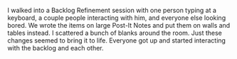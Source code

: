 I walked into a Backlog Refinement session with one person typing at a keyboard, a couple people interacting with him, and everyone else looking bored.  We wrote the items on large Post-It Notes and put them on walls and tables instead.  I scattered a bunch of blanks around the room.  Just these changes seemed to bring it to life.  Everyone got up and started interacting with the backlog and each other.
